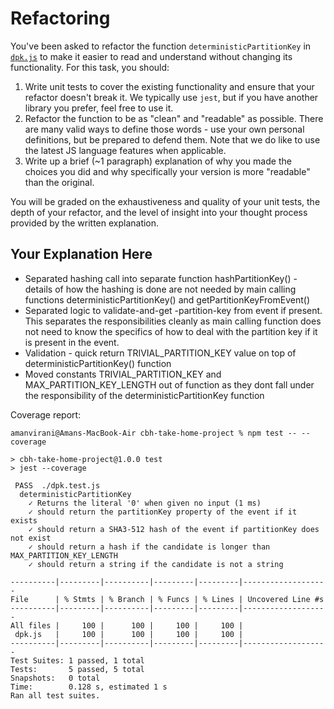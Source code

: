 # Refactoring

You've been asked to refactor the function `deterministicPartitionKey` in [`dpk.js`](dpk.js) to make it easier to read and understand without changing its functionality. For this task, you should:

1. Write unit tests to cover the existing functionality and ensure that your refactor doesn't break it. We typically use `jest`, but if you have another library you prefer, feel free to use it.
2. Refactor the function to be as "clean" and "readable" as possible. There are many valid ways to define those words - use your own personal definitions, but be prepared to defend them. Note that we do like to use the latest JS language features when applicable.
3. Write up a brief (~1 paragraph) explanation of why you made the choices you did and why specifically your version is more "readable" than the original.

You will be graded on the exhaustiveness and quality of your unit tests, the depth of your refactor, and the level of insight into your thought process provided by the written explanation.

## Your Explanation Here

- Separated hashing call into separate function hashPartitionKey() - details of how the hashing is done are not needed by main calling functions deterministicPartitionKey() and getPartitionKeyFromEvent()
- Separated logic to validate-and-get -partition-key from event if present. This separates the responsibilities cleanly as main calling function does not need to know the specifics of how to deal with the partition key if it is present in the event. 
- Validation - quick return TRIVIAL_PARTITION_KEY value on top of deterministicPartitionKey() function
- Moved constants TRIVIAL_PARTITION_KEY and MAX_PARTITION_KEY_LENGTH out of function as they dont fall under the responsibility of the deterministicPartitionKey function

Coverage report:

```
amanvirani@Amans-MacBook-Air cbh-take-home-project % npm test -- --coverage

> cbh-take-home-project@1.0.0 test
> jest --coverage

 PASS  ./dpk.test.js
  deterministicPartitionKey
    ✓ Returns the literal '0' when given no input (1 ms)
    ✓ should return the partitionKey property of the event if it exists
    ✓ should return a SHA3-512 hash of the event if partitionKey does not exist
    ✓ should return a hash if the candidate is longer than MAX_PARTITION_KEY_LENGTH
    ✓ should return a string if the candidate is not a string

----------|---------|----------|---------|---------|-------------------
File      | % Stmts | % Branch | % Funcs | % Lines | Uncovered Line #s 
----------|---------|----------|---------|---------|-------------------
All files |     100 |      100 |     100 |     100 |                   
 dpk.js   |     100 |      100 |     100 |     100 |                   
----------|---------|----------|---------|---------|-------------------
Test Suites: 1 passed, 1 total
Tests:       5 passed, 5 total
Snapshots:   0 total
Time:        0.128 s, estimated 1 s
Ran all test suites.

```